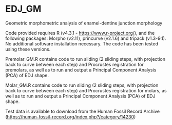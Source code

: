 # EDJ_GM
Geometric morphometric analysis of enamel-dentine junction morphology

Code provided requires R (v4.3.1 - https://www.r-project.org/), and the following packages: Morpho (v2.11), princurve (v2.1.6) and tripack (v1.3-9.1). No additional software installation necessary. The code has been tested using these versions.

Premolar_GM.R contains code to run sliding (2 sliding steps, with projection back to curve between each step) and Procrustes registration for premolars, as well as to run and output a Principal Component Analysis (PCA) of EDJ shape. 
	
Molar_GM.R contains code to run sliding (2 sliding steps, with projection back to curve between each step) and Procrustes registration for molars, as well as to run and output a Principal Component Analysis (PCA) of EDJ shape. 

Test data is available to download from the Human Fossil Record Archive (https://human-fossil-record.org/index.php?/category/14230)
